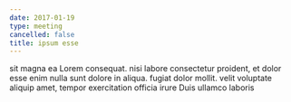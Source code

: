 ```yaml
---
date: 2017-01-19
type: meeting
cancelled: false
title: ipsum esse
---
```

sit magna ea Lorem consequat. nisi labore consectetur proident, et dolor esse enim nulla sunt dolore in aliqua. fugiat dolor mollit. velit voluptate aliquip amet, tempor exercitation officia irure Duis ullamco laboris